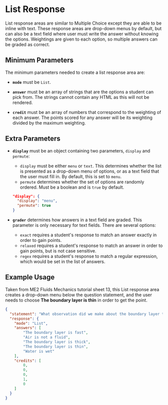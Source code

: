 # List Response

List response areas are similar to Multiple Choice except they are able to be inline with text. These response areas are drop-down menus by default, but can also be a text field where user must write the answer without knowing the options. Weightings are given to each option, so multiple answers can be graded as correct.

## Minimum Parameters

The minimum parameters needed to create a list response area are:

- __`mode`__ must be `List`.

- __`answer`__ must be an array of strings that are the options a student can pick from. The strings cannot contain any HTML as this will not be rendered.

- __`credit`__ must be an array of numbers that correspond to the weighting of each answer. The points scored for any answer will be its weighting divided by the maximum weighting.

## Extra Parameters

- __`display`__ must be an object containing two parameters, `display` and `permute`:
    - `display` must be either `menu` or `text`. This determines whether the list is presented as a drop-down menu of options, or as a text field that the user must fill in. By default, this is set to `menu`.
    - `permute` determines whether the set of options are randomly ordered. Must be a boolean and is `true` by default.

    ```json
    "display": {
      "display": "menu",
      "permute": true
    }
    ```

- __`grader`__ determines how answers in a text field are graded. This parameter is only necessary for text fields. There are several options:
    - `exact` requires a student's response to match an answer exactly in order to gain points.
    - `relaxed` requires a student's response to match an answer in order to gain points, but is not case sensitive.
    - `regex` requires a student's response to match a regular expression, which would be set in the list of answers.

## Example Usage

Taken from ME2 Fluids Mechanics tutorial sheet 13, this List response area creates a drop-down menu below the question statement, and the user needs to choose __The boundary layer is thin__ in order to get the point.

```json
{
  "statement": "What observation did we make about the boundary layer to start the approximation?",
  "response": {
    "mode": "List",
    "answers": [
        "The boundary layer is fast",
        "Air is not a fluid",
        "The boundary layer is thick",
        "The boundary layer is thin",
        "Water is wet"
    ],
    "credits": [
        0,
        0,
        0,
        1,
        0
    ]
  }
}
```
